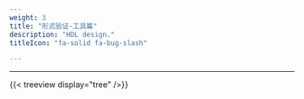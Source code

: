 ```yaml
---
weight: 3
title: "形式验证-工具篇"
description: "HDL design."
titleIcon: "fa-solid fa-bug-slash"

---
```



---

{{< treeview
  display="tree"
/>}}
